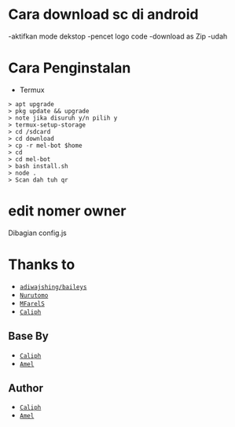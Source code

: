 # Cara download sc di android
-aktifkan mode dekstop
-pencet logo code
-download as Zip
-udah
# Cara Penginstalan

* Termux
```
> apt upgrade 
> pkg update && upgrade
> note jika disuruh y/n pilih y
> termux-setup-storage
> cd /sdcard
> cd download
> cp -r mel-bot $home
> cd
> cd mel-bot
> bash install.sh
> node .
> Scan dah tuh qr 
```
# edit nomer owner
Dibagian config.js

# Thanks to
* [`adiwajshing/baileys`](https://github.com/adiwajshing/baileys)
* [`Nurutomo`](https://github.com/nurutomo)
* [`MFarelS`](https://github.com/mfarels)
* [`Caliph`](https://github.com/caliph91)

## Base By
* [`Caliph`](https://github.com/caliph91/bot-whatsapp)
* [`Amel`](https://github.com/xmell91/mel-bot)

## Author 
* [`Caliph`](https://github.com/caliph91)
* [`Amel`](https://github.com/xmell91)
